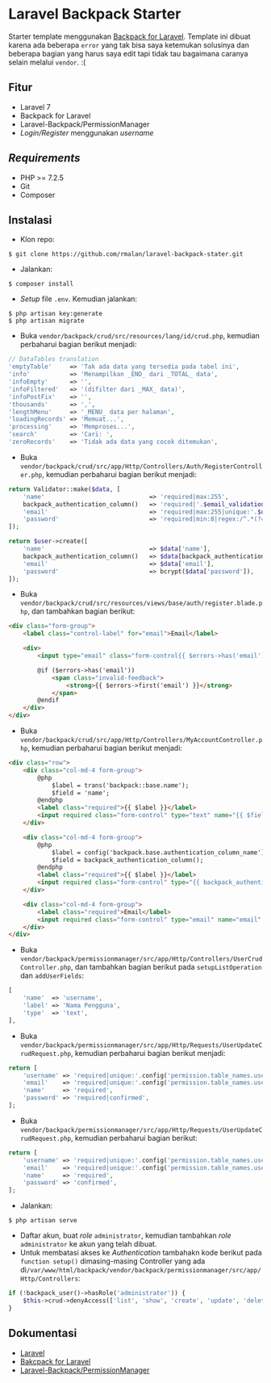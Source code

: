 # Laravel Backpack Starter
Starter template menggunakan [Backpack for Laravel](https://backpackforlaravel.com/). Template ini dibuat karena ada beberapa `error` yang tak bisa saya ketemukan solusinya dan beberapa bagian yang harus saya edit tapi tidak tau bagaimana caranya selain melalui `vendor`. :(

## Fitur
- Laravel 7
- Backpack for Laravel
- Laravel-Backpack/PermissionManager
- *Login/Register* menggunakan *username*

## *Requirements*
- PHP >= 7.2.5
- Git
- Composer

## Instalasi
- Klon repo:
```
$ git clone https://github.com/rmalan/laravel-backpack-stater.git
```
- Jalankan:
```
$ composer install
```
- *Setup* file `.env`. Kemudian jalankan:
```
$ php artisan key:generate
$ php artisan migrate
```
- Buka `vendor/backpack/crud/src/resources/lang/id/crud.php`, kemudian perbaharui bagian berikut menjadi:
```php
// DataTables translation
'emptyTable'     => 'Tak ada data yang tersedia pada tabel ini',
'info'           => 'Menampilkan _END_ dari _TOTAL_ data',
'infoEmpty'      => '',
'infoFiltered'   => '(difilter dari _MAX_ data)',
'infoPostFix'    => '',
'thousands'      => ',',
'lengthMenu'     => '_MENU_ data per halaman',
'loadingRecords' => 'Memuat...',
'processing'     => 'Memproses...',
'search'         => 'Cari: ',
'zeroRecords'    => 'Tidak ada data yang cocok ditemukan',
```
- Buka `vendor/backpack/crud/src/app/Http/Controllers/Auth/RegisterController.php`, kemudian perbaharui bagian berikut menjadi:
```php
return Validator::make($data, [
    'name'                             => 'required|max:255',
    backpack_authentication_column()   => 'required|'.$email_validation.'max:20|unique:'.$users_table,
    'email'                            => 'required|max:255|unique:'.$users_table,
    'password'                         => 'required|min:8|regex:/^.*(?=.{3,})(?=.*[a-zA-Z])(?=.*[0-9])(?=.*[\d\X]).*$/|confirmed',
]);
```
```php
return $user->create([
    'name'                             => $data['name'],
    backpack_authentication_column()   => $data[backpack_authentication_column()],
    'email'                            => $data['email'],
    'password'                         => bcrypt($data['password']),
]);
```
- Buka `vendor/backpack/crud/src/resources/views/base/auth/register.blade.php`, dan tambahkan bagian berikut:
```html
<div class="form-group">
    <label class="control-label" for="email">Email</label>

    <div>
        <input type="email" class="form-control{{ $errors->has('email') ? ' is-invalid' : '' }}" name="email" id="email" value="{{ old('email') }}">

        @if ($errors->has('email'))
            <span class="invalid-feedback">
                <strong>{{ $errors->first('email') }}</strong>
            </span>
        @endif
    </div>
</div>
```
- Buka `vendor/backpack/crud/src/app/Http/Controllers/MyAccountController.php`, kemudian perbaharui bagian berikut menjadi:
```html
<div class="row">
    <div class="col-md-4 form-group">
        @php
            $label = trans('backpack::base.name');
            $field = 'name';
        @endphp
        <label class="required">{{ $label }}</label>
        <input required class="form-control" type="text" name="{{ $field }}" value="{{ old($field) ? old($field) : $user->$field }}">
    </div>

    <div class="col-md-4 form-group">
        @php
            $label = config('backpack.base.authentication_column_name');
            $field = backpack_authentication_column();
        @endphp
        <label class="required">{{ $label }}</label>
        <input required class="form-control" type="{{ backpack_authentication_column()=='email'?'email':'text' }}" name="{{ $field }}" value="{{ old($field) ? old($field) : $user->$field }}">
    </div>

    <div class="col-md-4 form-group">
        <label class="required">Email</label>
        <input required class="form-control" type="email" name="email" value="{{ old('email') ? old('email') : $user->email }}">
    </div>
</div>
```
- Buka `vendor/backpack/permissionmanager/src/app/Http/Controllers/UserCrudController.php`, dan tambahkan bagian berikut pada `setupListOperation` dan `addUserFields`:
```php
[
    'name'  => 'username',
    'label' => 'Nama Pengguna',
    'type'  => 'text',
],
```
- Buka `vendor/backpack/permissionmanager/src/app/Http/Requests/UserUpdateCrudRequest.php`, kemudian perbaharui bagian berikut menjadi:
```php
return [
    'username' => 'required|unique:'.config('permission.table_names.users', 'users').',username',
    'email'    => 'required|unique:'.config('permission.table_names.users', 'users').',email',
    'name'     => 'required',
    'password' => 'required|confirmed',
];
```
- Buka `vendor/backpack/permissionmanager/src/app/Http/Requests/UserUpdateCrudRequest.php`, kemudian perbaharui bagian berikut:
```php
return [
    'username' => 'required|unique:'.config('permission.table_names.users', 'users').',username,'.$userId,
    'email'    => 'required|unique:'.config('permission.table_names.users', 'users').',email,'.$userId,
    'name'     => 'required',
    'password' => 'confirmed',
];
```
- Jalankan:
```
$ php artisan serve
```
- Daftar akun, buat *role* `administrator`, kemudian tambahkan *role* `administrator` ke akun yang telah dibuat.
- Untuk membatasi akses ke *Authentication* tambahakn kode berikut pada `function setup()` dimasing-masing Controller yang ada di`/var/www/html/backpack/vendor/backpack/permissionmanager/src/app/Http/Controllers`:
```php
if (!backpack_user()->hasRole('administrator')) {
    $this->crud->denyAccess(['list', 'show', 'create', 'update', 'delete']);
}
```
## Dokumentasi
- [Laravel](https://laravel.com/docs)
- [Bakcpack for Laravel](https://backpackforlaravel.com/docs)
- [Laravel-Backpack/PermissionManager](https://github.com/Laravel-Backpack/PermissionManager)